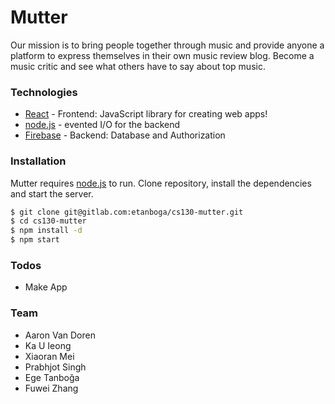 # Mutter
Our mission is to bring people together through music and provide anyone a platform to express
themselves in their own music review blog. Become a music critic and see what others have to
say about top music.


### Technologies
* [React](https://reactjs.org/) - Frontend: JavaScript library for creating web apps!
* [node.js](http://nodejs.org) - evented I/O for the backend
* [Firebase](https://firebase.google.com/) - Backend: Database and Authorization


### Installation
Mutter requires [node.js](https://nodejs.org/) to run.
Clone repository, install the dependencies and start the server.

```sh
$ git clone git@gitlab.com:etanboga/cs130-mutter.git
$ cd cs130-mutter
$ npm install -d
$ npm start
```


### Todos
* Make App


### Team
* Aaron Van Doren
* Ka U Ieong
* Xiaoran Mei
* Prabhjot Singh
* Ege Tanboğa
* Fuwei Zhang